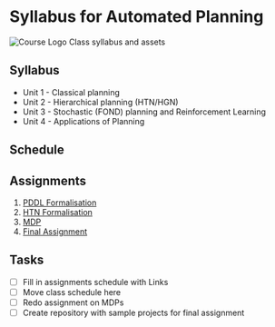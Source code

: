 # Syllabus for Automated Planning
![Course Logo](https://rawgit.com/pucrs-automated-planning/syllabus/master/assets/strategy.svg "Let's plan!")
Class syllabus and assets

## Syllabus

- Unit 1 - Classical planning
- Unit 2 - Hierarchical planning (HTN/HGN)
- Unit 3 - Stochastic (FOND) planning and Reinforcement Learning
- Unit 4 - Applications of Planning

## Schedule


## Assignments 

1. [PDDL Formalisation](https://github.com/pucrs-automated-planning/pddl-formalization)
2. [HTN Formalisation](https://github.com/pucrs-automated-planning/htn-formalization)
3. [MDP](#)
4. [Final Assignment](#)

## Tasks
- [ ] Fill in assignments schedule with Links
- [ ] Move class schedule here
- [ ] Redo assignment on MDPs
- [ ] Create repository with sample projects for final assignment
